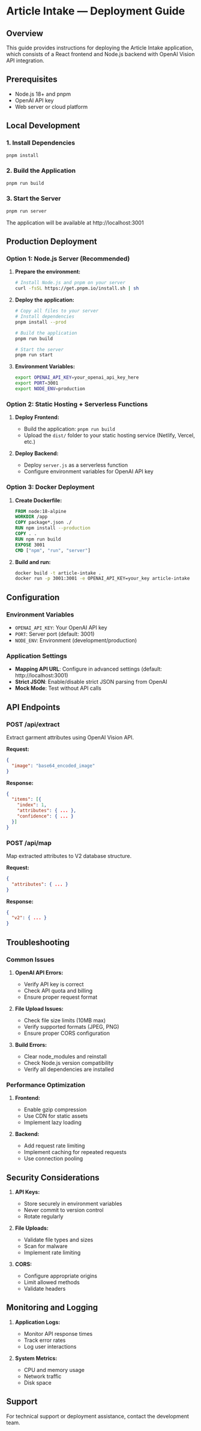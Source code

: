# Article Intake — Deployment Guide

## Overview
This guide provides instructions for deploying the Article Intake application, which consists of a React frontend and Node.js backend with OpenAI Vision API integration.

## Prerequisites
- Node.js 18+ and pnpm
- OpenAI API key
- Web server or cloud platform

## Local Development

### 1. Install Dependencies
```bash
pnpm install
```

### 2. Build the Application
```bash
pnpm run build
```

### 3. Start the Server
```bash
pnpm run server
```

The application will be available at http://localhost:3001

## Production Deployment

### Option 1: Node.js Server (Recommended)

1. **Prepare the environment:**
   ```bash
   # Install Node.js and pnpm on your server
   curl -fsSL https://get.pnpm.io/install.sh | sh
   ```

2. **Deploy the application:**
   ```bash
   # Copy all files to your server
   # Install dependencies
   pnpm install --prod
   
   # Build the application
   pnpm run build
   
   # Start the server
   pnpm run start
   ```

3. **Environment Variables:**
   ```bash
   export OPENAI_API_KEY=your_openai_api_key_here
   export PORT=3001
   export NODE_ENV=production
   ```

### Option 2: Static Hosting + Serverless Functions

1. **Deploy Frontend:**
   - Build the application: `pnpm run build`
   - Upload the `dist/` folder to your static hosting service (Netlify, Vercel, etc.)

2. **Deploy Backend:**
   - Deploy `server.js` as a serverless function
   - Configure environment variables for OpenAI API key

### Option 3: Docker Deployment

1. **Create Dockerfile:**
   ```dockerfile
   FROM node:18-alpine
   WORKDIR /app
   COPY package*.json ./
   RUN npm install --production
   COPY . .
   RUN npm run build
   EXPOSE 3001
   CMD ["npm", "run", "server"]
   ```

2. **Build and run:**
   ```bash
   docker build -t article-intake .
   docker run -p 3001:3001 -e OPENAI_API_KEY=your_key article-intake
   ```

## Configuration

### Environment Variables
- `OPENAI_API_KEY`: Your OpenAI API key
- `PORT`: Server port (default: 3001)
- `NODE_ENV`: Environment (development/production)

### Application Settings
- **Mapping API URL**: Configure in advanced settings (default: http://localhost:3001)
- **Strict JSON**: Enable/disable strict JSON parsing from OpenAI
- **Mock Mode**: Test without API calls

## API Endpoints

### POST /api/extract
Extract garment attributes using OpenAI Vision API.

**Request:**
```json
{
  "image": "base64_encoded_image"
}
```

**Response:**
```json
{
  "items": [{
    "index": 1,
    "attributes": { ... },
    "confidence": { ... }
  }]
}
```

### POST /api/map
Map extracted attributes to V2 database structure.

**Request:**
```json
{
  "attributes": { ... }
}
```

**Response:**
```json
{
  "v2": { ... }
}
```

## Troubleshooting

### Common Issues

1. **OpenAI API Errors:**
   - Verify API key is correct
   - Check API quota and billing
   - Ensure proper request format

2. **File Upload Issues:**
   - Check file size limits (10MB max)
   - Verify supported formats (JPEG, PNG)
   - Ensure proper CORS configuration

3. **Build Errors:**
   - Clear node_modules and reinstall
   - Check Node.js version compatibility
   - Verify all dependencies are installed

### Performance Optimization

1. **Frontend:**
   - Enable gzip compression
   - Use CDN for static assets
   - Implement lazy loading

2. **Backend:**
   - Add request rate limiting
   - Implement caching for repeated requests
   - Use connection pooling

## Security Considerations

1. **API Keys:**
   - Store securely in environment variables
   - Never commit to version control
   - Rotate regularly

2. **File Uploads:**
   - Validate file types and sizes
   - Scan for malware
   - Implement rate limiting

3. **CORS:**
   - Configure appropriate origins
   - Limit allowed methods
   - Validate headers

## Monitoring and Logging

1. **Application Logs:**
   - Monitor API response times
   - Track error rates
   - Log user interactions

2. **System Metrics:**
   - CPU and memory usage
   - Network traffic
   - Disk space

## Support

For technical support or deployment assistance, contact the development team.
